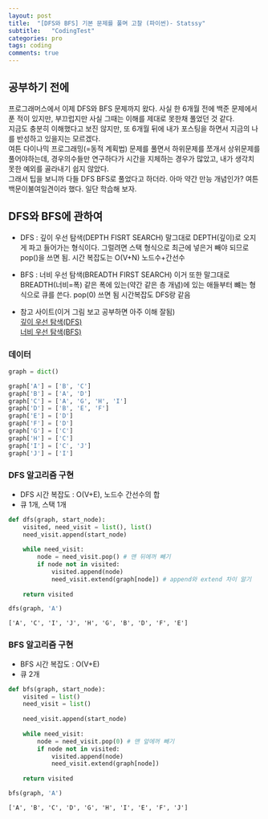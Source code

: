 ```yaml
---
layout: post
title:  "[DFS와 BFS] 기본 문제를 풀며 고찰 (파이썬)- Statssy"
subtitle:   "CodingTest"
categories: pro
tags: coding
comments: true
---
```


## 공부하기 전에
프로그래머스에서 이제 DFS와 BFS 문제까지 왔다. 사실 한 6개월 전에 백준 문제에서 푼 적이 있지만, 부끄럽지만 사실 그때는 이해를 제대로 못한채 풀었던 것 같다.  
지금도 충분히 이해했다고 보진 않지만, 또 6개월 뒤에 내가 포스팅을 하면서 지금의 나를 반성하고 있을지는 모르겠다.  
여튼 다이나믹 프로그래밍(=동적 계획법) 문제를 풀면서 하위문제를 쪼개서 상위문제를 풀어야하는데, 경우의수들만 연구하다가 시간을 지체하는 경우가 많았고, 내가 생각치 못한 예외를 골라내기 쉽지 않았다.  
그래서 팁을 보니까 다들 DFS BFS로 풀었다고 하더라. 아마 약간 만능 개념인가? 여튼 백문이불여일견이라 했다. 일단 학습해 보자.


## DFS와 BFS에 관하여  
- DFS : 깊이 우선 탐색(DEPTH FISRT SEARCH) 말그대로 DEPTH(깊이)로 오지게 파고 들어가는 형식이다. 그럴려면 스택 형식으로 최근에 넣은거 빼야 되므로 pop()을 쓰면 됨. 시간 복잡도는 O(V+N) 노드수+간선수
- BFS : 너비 우선 탐색(BREADTH FIRST SEARCH) 이거 또한 말그대로 BREADTH(너비=폭) 같은 폭에 있는(약간 같은 층 개념)에 있는 애들부터 뺴는 형식으로 큐를 쓴다. pop(0) 쓰면 됨 시간복잡도 DFS랑 같음
  
- 참고 사이트(이거 그림 보고 공부하면 아주 이해 잘됨)  
[깊이 우선 탐색(DFS)](https://www.fun-coding.org/Chapter18-dfs-live.html)  
[너비 우선 탐색(BFS)](https://www.fun-coding.org/Chapter18-bfs-live.html)  

### 데이터 


```python
graph = dict()

graph['A'] = ['B', 'C']
graph['B'] = ['A', 'D']
graph['C'] = ['A', 'G', 'H', 'I']
graph['D'] = ['B', 'E', 'F']
graph['E'] = ['D']
graph['F'] = ['D']
graph['G'] = ['C']
graph['H'] = ['C']
graph['I'] = ['C', 'J']
graph['J'] = ['I']
```

### DFS 알고리즘 구현
- DFS 시간 복잡도 : O(V+E), 노드수 간선수의 합
- 큐 1개, 스택 1개


```python
def dfs(graph, start_node):
    visited, need_visit = list(), list()
    need_visit.append(start_node)
    
    while need_visit:
        node = need_visit.pop() # 맨 뒤에꺼 빼기
        if node not in visited:
            visited.append(node)
            need_visit.extend(graph[node]) # append와 extend 차이 알기
    
    return visited
```


```python
dfs(graph, 'A')
```




    ['A', 'C', 'I', 'J', 'H', 'G', 'B', 'D', 'F', 'E']



### BFS 알고리즘 구현
- BFS 시간 복잡도 : O(V+E)
- 큐 2개


```python
def bfs(graph, start_node):
    visited = list()
    need_visit = list()
    
    need_visit.append(start_node)
    
    while need_visit:
        node = need_visit.pop(0) # 맨 앞에꺼 빼기
        if node not in visited:
            visited.append(node)
            need_visit.extend(graph[node])
    
    return visited
```


```python
bfs(graph, 'A')
```




    ['A', 'B', 'C', 'D', 'G', 'H', 'I', 'E', 'F', 'J']



